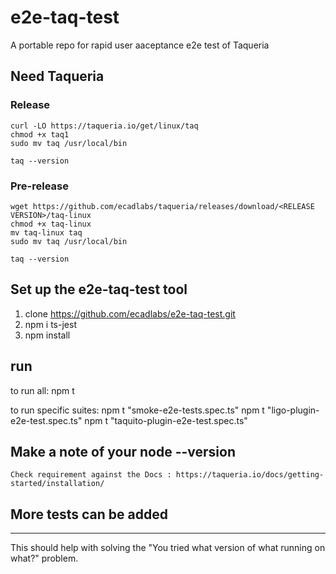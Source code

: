 # e2e-taq-test
A portable repo for rapid user aaceptance e2e test of Taqueria

## Need Taqueria
### Release
```
curl -LO https://taqueria.io/get/linux/taq
chmod +x taq1
sudo mv taq /usr/local/bin

taq --version
```
### Pre-release
```
wget https://github.com/ecadlabs/taqueria/releases/download/<RELEASE VERSION>/taq-linux
chmod +x taq-linux
mv taq-linux taq
sudo mv taq /usr/local/bin

taq --version
```
## Set up the e2e-taq-test tool

1. clone https://github.com/ecadlabs/e2e-taq-test.git
2. npm i ts-jest
3. npm install

## run

to run all: 
npm t

to run specific suites:
npm t "smoke-e2e-tests.spec.ts"
npm t "ligo-plugin-e2e-test.spec.ts"
npm t "taquito-plugin-e2e-test.spec.ts"

## Make a note of your node --version
    Check requirement against the Docs : https://taqueria.io/docs/getting-started/installation/
## More tests can be added
---
This should help with solving the "You tried what version of what running on what?" problem.

